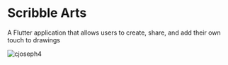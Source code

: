 # Scribble Arts

A Flutter application that allows users to create, share, and add their own touch to drawings


![cjoseph4](https://user-images.githubusercontent.com/82468673/190948607-8758a488-987b-4348-9d43-d92e306d2956.png)
